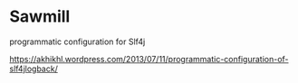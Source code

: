 # Sawmill
programmatic configuration for Slf4j 

https://akhikhl.wordpress.com/2013/07/11/programmatic-configuration-of-slf4jlogback/
